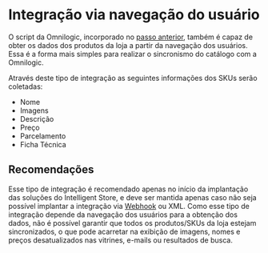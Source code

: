 # Integração via navegação do usuário

O script da Omnilogic, incorporado no [passo anterior](tracker), também é capaz de obter os dados dos produtos da loja a partir da navegação dos usuários. Essa é a forma mais simples para realizar o sincronismo do catálogo com a Omnilogic.

Através deste tipo de integração as seguintes informações dos SKUs serão coletadas:

- Nome
- Imagens
- Descrição
- Preço
- Parcelamento
- Ficha Técnica

## Recomendações

Esse tipo de integração é recomendado apenas no início da implantação das soluções do Intelligent Store, e deve ser mantida apenas caso não seja possível implantar a integração via [Webhook](webhook) ou XML. Como esse tipo de integração depende da navegação dos usuários para a obtenção dos dados, não é possível garantir que todos os produtos/SKUs da loja estejam sincronizados, o que pode acarretar na exibição de imagens, nomes e preços desatualizados nas vitrines, e-mails ou resultados de busca.